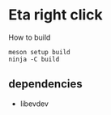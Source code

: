 # Eta right click
How to build
```
meson setup build
ninja -C build
```

## dependencies
* libevdev
